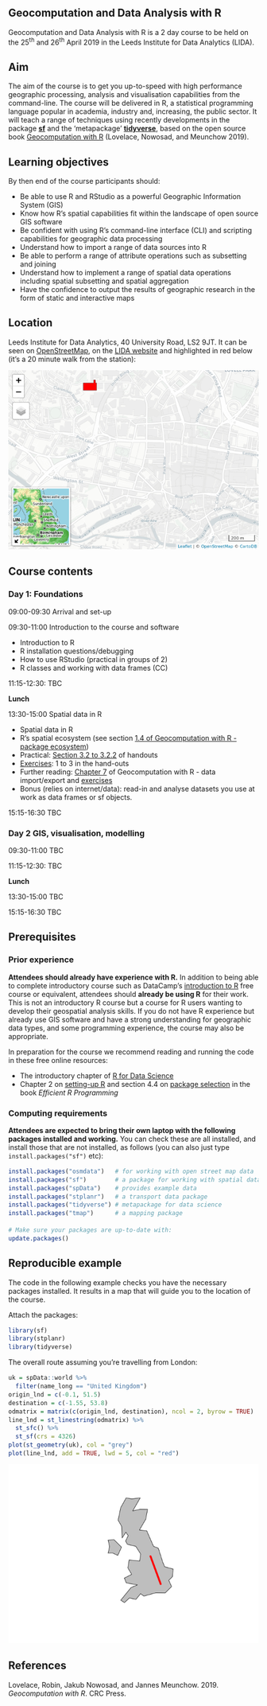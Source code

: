 
<!-- README.md is generated from README.Rmd. Please edit that file -->

## Geocomputation and Data Analysis with R

Geocomputation and Data Analysis with R is a 2 day course to be held on
the 25<sup>th</sup> and 26<sup>th</sup> April 2019 in the Leeds
Institute for Data Analytics (LIDA).

## Aim

The aim of the course is to get you up-to-speed with high performance
geographic processing, analysis and visualisation capabilities from the
command-line. The course will be delivered in R, a statistical
programming language popular in academia, industry and, increasing, the
public sector. It will teach a range of techniques using recently
developments in the package [**sf**](https://github.com/r-spatial/sf)
and the ‘metapackage’ [**tidyverse**](https://www.tidyverse.org/), based
on the open source book [Geocomputation with
R](https://geocompr.robinlovelace.net/) (Lovelace, Nowosad, and Meunchow
2019).

## Learning objectives

By then end of the course participants should:

  - Be able to use R and RStudio as a powerful Geographic Information
    System (GIS)
    <!-- What the different panels within RStudio are and how to use the view panel interactively -->
  - Know how R’s spatial capabilities fit within the landscape of open
    source GIS software <!-- What are the alternatives to R? -->
    <!-- What are it's strengths/weaknesses? -->
    <!-- How can R interface to dedicated GIS software like QGIS? -->
  - Be confident with using R’s command-line interface (CLI) and
    scripting capabilities for geographic data processing
    <!-- autocompletion --> <!-- using help -->
    <!-- knowing where to search and create a reproducible example to ask questions on a community forum -->
    <!-- source vs console editor --> <!-- projects and scripts -->
    <!-- functions / algorithms -->
  - Understand how to import a range of data sources into R
    <!-- read-in a shapefile --> <!-- write-out a geojson -->
    <!-- 7.2 Retrieving open data -->
    <!-- 7.3 Geographic data packages -->
    <!-- 7.4 Geographic web services --> <!-- 7.5 File formats -->
    <!-- 7.6 Data Input (I) --> <!-- 7.7 Data output (O) -->
  - Be able to perform a range of attribute operations such as
    subsetting and joining <!-- 3.2.1 Vector attribute subsetting -->
    <!-- 3.2.2 Vector attribute aggregation -->
    <!-- 3.2.3 Vector attribute joining -->
    <!-- 3.2.4 Creating attributes and removing spatial information -->
  - Understand how to implement a range of spatial data operations
    including spatial subsetting and spatial aggregation
    <!-- 4.2.1 Spatial subsetting -->
    <!-- 4.2.2 Topological relations --> <!-- 4.2.3 Spatial joining -->
    <!-- 4.2.4 Non-overlapping joins -->
    <!-- 4.2.5 Spatial data aggregation -->
  - Have the confidence to output the results of geographic research in
    the form of static and interactive maps
    <!--     8.2.1 tmap basics --> <!--     8.2.2 Map objects -->
    <!--     8.2.3 Aesthetics --> <!--     8.2.4 Color settings -->
    <!--     8.2.5 Layouts --> <!--     8.2.6 Faceted maps -->
    <!-- 8.4 Interactive maps -->

## Location

Leeds Institute for Data Analytics, 40 University Road, LS2 9JT. It can
be seen on [OpenStreetMap](https://www.openstreetmap.org/way/84749920),
on the [LIDA website](https://lida.leeds.ac.uk/about-lida/contact/) and
highlighted in red below (it’s a 20 minute walk from the station):

![](geolida_files/figure-gfm/unnamed-chunk-2-1.png)<!-- -->

## Course contents

### Day 1: Foundations

09:00-09:30 Arrival and set-up

09:30-11:00 Introduction to the course and software

  - Introduction to R
  - R installation questions/debugging
  - How to use RStudio (practical in groups of 2)
  - R classes and working with data frames (CC)

11:15-12:30: TBC

<!-- And example from the PCT -->

**Lunch**

13:30-15:00 Spatial data in R

  - Spatial data in R
  - R’s spatial ecosystem (see section [1.4 of Geocomputation with R -
    package
    ecosystem](https://geocompr.robinlovelace.net/intro.html#rs-spatial-ecosystem))
  - Practical: [Section 3.2
    to 3.2.2](https://geocompr.robinlovelace.net/attr.html#vector-attribute-manipulation)
    of
    handouts
  - [Exercises](https://geocompr.robinlovelace.net/attr.html#exercises-1):
    1 to 3 in the hand-outs
  - Further reading:
    [Chapter 7](https://geocompr.robinlovelace.net/read-write.html) of
    Geocomputation with R - data import/export and
    [exercises](https://geocompr.robinlovelace.net/read-write.html)
  - Bonus (relies on internet/data): read-in and analyse datasets you
    use at work as data frames or sf objects.

15:15-16:30 TBC

### Day 2 GIS, visualisation, modelling

09:30-11:00 TBC

11:15-12:30: TBC

<!-- And example from the PCT -->

**Lunch**

13:30-15:00 TBC

15:15-16:30 TBC

## Prerequisites

### Prior experience

**Attendees should already have experience with R.** In addition to
being able to complete introductory course such as DataCamp’s
[introduction to
R](https://www.datacamp.com/courses/free-introduction-to-r) free course
or equivalent, attendees should **already be using R** for their work.
This is not an introductory R course but a course for R users wanting to
develop their geospatial analysis skills. If you do not have R
experience but already use GIS software and have a strong understanding
for geographic data types, and some programming experience, the course
may also be appropriate.

In preparation for the course we recommend reading and running the code
in these free online resources:

  - The introductory chapter of [R for Data
    Science](https://r4ds.had.co.nz/introduction.html)
  - Chapter 2 on [setting-up
    R](https://csgillespie.github.io/efficientR/set-up.html) and section
    4.4 on [package
    selection](https://csgillespie.github.io/efficientR/workflow.html#package-selection)
    in the book *Efficient R Programming*

### Computing requirements

**Attendees are expected to bring their own laptop with the following
packages installed and working.** You can check these are all installed,
and install those that are not installed, as follows (you can also just
type `install.packages("sf")` etc):

``` r
install.packages("osmdata")   # for working with open street map data
install.packages("sf")        # a package for working with spatial data
install.packages("spData")    # provides example data
install.packages("stplanr")   # a transport data package
install.packages("tidyverse") # metapackage for data science
install.packages("tmap")      # a mapping package

# Make sure your packages are up-to-date with:
update.packages()
```

## Reproducible example

The code in the following example checks you have the necessary packages
installed. It results in a map that will guide you to the location of
the course.

Attach the packages:

``` r
library(sf)
library(stplanr)
library(tidyverse)
```

The overall route assuming you’re travelling from London:

``` r
uk = spData::world %>% 
  filter(name_long == "United Kingdom")
origin_lnd = c(-0.1, 51.5)
destination = c(-1.55, 53.8)
odmatrix = matrix(c(origin_lnd, destination), ncol = 2, byrow = TRUE)
line_lnd = st_linestring(odmatrix) %>% 
  st_sfc() %>% 
  st_sf(crs = 4326)
plot(st_geometry(uk), col = "grey")
plot(line_lnd, add = TRUE, lwd = 5, col = "red")
```

![](geolida_files/figure-gfm/unnamed-chunk-4-1.png)<!-- -->

## References

<div id="refs" class="references">

<div id="ref-lovelace_geocomputation_2019">

Lovelace, Robin, Jakub Nowosad, and Jannes Meunchow. 2019.
*Geocomputation with R*. CRC Press.

</div>

</div>
